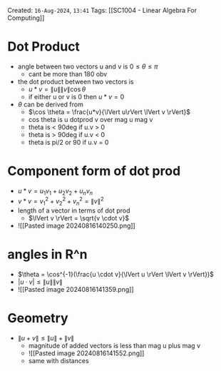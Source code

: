 Created: `16-Aug-2024`, `13:41`
Tags: [[SC1004 - Linear Algebra For Computing]]

# Dot Product
- angle between two vectors u and v is $0 \leq \theta \leq \pi$
	- cant be more than 180 obv
- the dot product between two vectors is 
	- $u * v = \lVert u \rVert \lVert v \rVert \cos \theta$
	- if either u or v is 0 then $u * v=0$
- $\theta$ can be derived from
	- $\cos \theta = \frac{u*v}{\lVert u\rVert \lVert v \rVert}$
	- cos theta is u dotprod v  over mag u mag v
	- theta is < 90deg if u.v > 0
	- theta is > 90deg if u.v < 0
	- theta is pi/2 or 90 if u.v = 0

# Component form of dot prod
- $u * v = u_1v_1+u_2v_2+u_nv_n$
- $v * v = v_1^2 +v_2^2+v_n^2 = \lVert v\rVert ^2$
- length of  a vector in terms of dot prod
	- $\lVert v \rVert = \sqrt{v \cdot v}$
- ![[Pasted image 20240816140250.png]]

# angles in R^n
- $\theta = \cos^{-1}(\frac{u \cdot v}{\lVert u \rVert \lVert v \rVert})$
- $\lvert u \cdot v \rvert \leq \lVert u \rVert \lVert v \rVert$
- ![[Pasted image 20240816141359.png]]

# Geometry
- $\lVert u+v \rVert \leq \lVert u \rVert + \lVert v \rVert$
	- magnitude of added vectors is less than mag u plus mag v
	- ![[Pasted image 20240816141552.png]]
	- same with distances